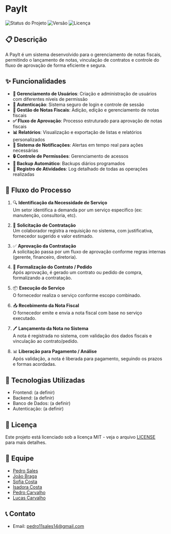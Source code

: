 # PayIt

![Status do Projeto](https://img.shields.io/badge/status-em%20desenvolvimento-yellow)
![Versão](https://img.shields.io/badge/versão-0.1.0-blue)
![Licença](https://img.shields.io/badge/licença-MIT-green)

## 📋 Descrição

A PayIt é um sistema desenvolvido para o gerenciamento de notas fiscais, permitindo o lançamento de notas, vinculação de contratos e controle do fluxo de aprovação de forma eficiente e segura.

## ✨ Funcionalidades

- **👥 Gerenciamento de Usuários**: Criação e administração de usuários com diferentes níveis de permissão
- **🔐 Autenticação**: Sistema seguro de login e controle de sessão
- **📄 Gestão de Notas Fiscais**: Adição, edição e gerenciamento de notas fiscais
- **✅ Fluxo de Aprovação**: Processo estruturado para aprovação de notas fiscais
- **📊 Relatórios**: Visualização e exportação de listas e relatórios personalizados
- **🔔 Sistema de Notificações**: Alertas em tempo real para ações necessárias
- **🔒 Controle de Permissões**: Gerenciamento de acessos 
- **💾 Backup Automático**: Backups diários programados
- **📝 Registro de Atividades**: Log detalhado de todas as operações realizadas


## 🔁 Fluxo do Processo

1. 🔍 **Identificação da Necessidade de Serviço**  
   Um setor identifica a demanda por um serviço específico (ex: manutenção, consultoria, etc).

2. 📝 **Solicitação de Contratação**  
   Um colaborador registra a requisição no sistema, com justificativa, fornecedor sugerido e valor estimado.

3. ✅ **Aprovação da Contratação**  
   A solicitação passa por um fluxo de aprovação conforme regras internas (gerente, financeiro, diretoria).

4. 📃 **Formalização do Contrato / Pedido**  
   Após aprovação, é gerado um contrato ou pedido de compra, formalizando a contratação.

5. 📦 **Execução do Serviço**  
   O fornecedor realiza o serviço conforme escopo combinado.

6. 📤 **Recebimento da Nota Fiscal**  
   O fornecedor emite e envia a nota fiscal com base no serviço executado.

7. 🖊️ **Lançamento da Nota no Sistema**  
   A nota é registrada no sistema, com validação dos dados fiscais e vinculação ao contrato/pedido.

8. 📊 **Liberação para Pagamento / Análise**  
   Após validação, a nota é liberada para pagamento, seguindo os prazos e formas acordadas.


## 🔧 Tecnologias Utilizadas

- Frontend: (a definir)
- Backend: (a definir)
- Banco de Dados: (a definir)
- Autenticação: (a definir)

## 📄 Licença

Este projeto está licenciado sob a licença MIT - veja o arquivo [LICENSE](LICENSE) para mais detalhes.

## 👥 Equipe

- [Pedro Sales](https://github.com/PedroMaxis)
- [João Braga](https://github.com/costa-sofia/)
- [Sofia Costa](https://github.com/costa-sofia/)
- [Isadora Costa](https://github.com/costa-sofia/)
- [Pedro Carvalho](https://github.com/costa-sofia/)
- [Lucas Carvalho](https://github.com/costa-sofia/)

## 📞 Contato

- Email: pedro11sales14@gmail.com
